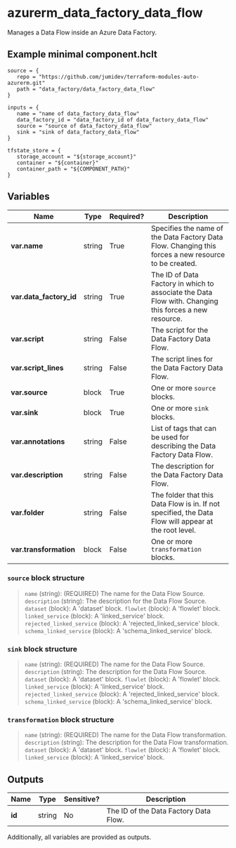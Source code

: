 # azurerm_data_factory_data_flow

Manages a Data Flow inside an Azure Data Factory.

## Example minimal component.hclt

```hcl
source = {
   repo = "https://github.com/jumidev/terraform-modules-auto-azurerm.git" 
   path = "data_factory/data_factory_data_flow" 
}

inputs = {
   name = "name of data_factory_data_flow" 
   data_factory_id = "data_factory_id of data_factory_data_flow" 
   source = "source of data_factory_data_flow" 
   sink = "sink of data_factory_data_flow" 
}

tfstate_store = {
   storage_account = "${storage_account}" 
   container = "${container}" 
   container_path = "${COMPONENT_PATH}" 
}

```

## Variables

| Name | Type | Required? |  Description |
| ---- | ---- | --------- |  ----------- |
| **var.name** | string | True | Specifies the name of the Data Factory Data Flow. Changing this forces a new resource to be created. | 
| **var.data_factory_id** | string | True | The ID of Data Factory in which to associate the Data Flow with. Changing this forces a new resource. | 
| **var.script** | string | False | The script for the Data Factory Data Flow. | 
| **var.script_lines** | string | False | The script lines for the Data Factory Data Flow. | 
| **var.source** | block | True | One or more `source` blocks. | 
| **var.sink** | block | True | One or more `sink` blocks. | 
| **var.annotations** | string | False | List of tags that can be used for describing the Data Factory Data Flow. | 
| **var.description** | string | False | The description for the Data Factory Data Flow. | 
| **var.folder** | string | False | The folder that this Data Flow is in. If not specified, the Data Flow will appear at the root level. | 
| **var.transformation** | block | False | One or more `transformation` blocks. | 

### `source` block structure

>`name` (string): (REQUIRED) The name for the Data Flow Source.
>`description` (string): The description for the Data Flow Source.
>`dataset` (block): A 'dataset' block.
>`flowlet` (block): A 'flowlet' block.
>`linked_service` (block): A 'linked_service' block.
>`rejected_linked_service` (block): A 'rejected_linked_service' block.
>`schema_linked_service` (block): A 'schema_linked_service' block.

### `sink` block structure

>`name` (string): (REQUIRED) The name for the Data Flow Source.
>`description` (string): The description for the Data Flow Source.
>`dataset` (block): A 'dataset' block.
>`flowlet` (block): A 'flowlet' block.
>`linked_service` (block): A 'linked_service' block.
>`rejected_linked_service` (block): A 'rejected_linked_service' block.
>`schema_linked_service` (block): A 'schema_linked_service' block.

### `transformation` block structure

>`name` (string): (REQUIRED) The name for the Data Flow transformation.
>`description` (string): The description for the Data Flow transformation.
>`dataset` (block): A 'dataset' block.
>`flowlet` (block): A 'flowlet' block.
>`linked_service` (block): A 'linked_service' block.



## Outputs

| Name | Type | Sensitive? | Description |
| ---- | ---- | --------- | --------- |
| **id** | string | No  | The ID of the Data Factory Data Flow. | 

Additionally, all variables are provided as outputs.
